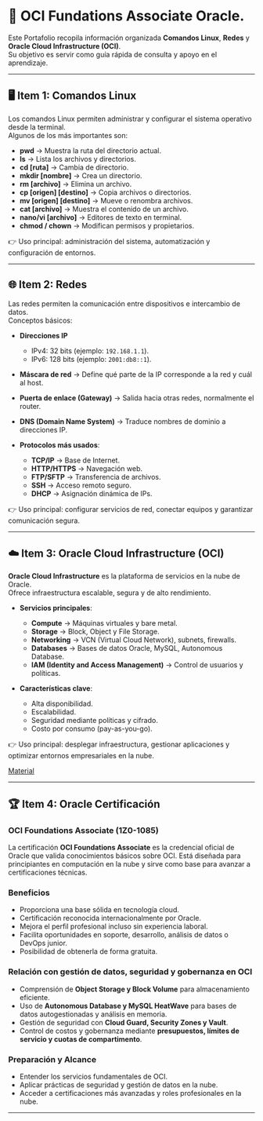 # 📘 OCI Fundations Associate Oracle. 

Este Portafolio recopila información organizada  **Comandos Linux**, **Redes** y **Oracle Cloud Infrastructure (OCI)**.  
Su objetivo es servir como guía rápida de consulta y apoyo en el aprendizaje.

---

## 🖥️ Item 1: Comandos Linux 

Los comandos Linux permiten administrar y configurar el sistema operativo desde la terminal.  
Algunos de los más importantes son:

- **pwd** → Muestra la ruta del directorio actual.  
- **ls** → Lista los archivos y directorios.  
- **cd [ruta]** → Cambia de directorio.  
- **mkdir [nombre]** → Crea un directorio.     
- **rm [archivo]** → Elimina un archivo.  
- **cp [origen] [destino]** → Copia archivos o directorios.  
- **mv [origen] [destino]** → Mueve o renombra archivos.  
- **cat [archivo]** → Muestra el contenido de un archivo.  
- **nano/vi [archivo]** → Editores de texto en terminal.  
- **chmod / chown** → Modifican permisos y propietarios.  

👉 Uso principal: administración del sistema, automatización y configuración de entornos.

---

## 🌐 Item 2: Redes

Las redes permiten la comunicación entre dispositivos e intercambio de datos.  
Conceptos básicos:

- **Direcciones IP**  
  - IPv4: 32 bits (ejemplo: `192.168.1.1`).  
  - IPv6: 128 bits (ejemplo: `2001:db8::1`).  

- **Máscara de red** → Define qué parte de la IP corresponde a la red y cuál al host.  

- **Puerta de enlace (Gateway)** → Salida hacia otras redes, normalmente el router.  

- **DNS (Domain Name System)** → Traduce nombres de dominio a direcciones IP.  

- **Protocolos más usados**:  
  - **TCP/IP** → Base de Internet.  
  - **HTTP/HTTPS** → Navegación web.  
  - **FTP/SFTP** → Transferencia de archivos.  
  - **SSH** → Acceso remoto seguro.  
  - **DHCP** → Asignación dinámica de IPs.  

👉 Uso principal: configurar servicios de red, conectar equipos y garantizar comunicación segura.

---

## ☁️ Item 3: Oracle Cloud Infrastructure (OCI)

**Oracle Cloud Infrastructure** es la plataforma de servicios en la nube de Oracle.  
Ofrece infraestructura escalable, segura y de alto rendimiento.

- **Servicios principales**:  
  - **Compute** → Máquinas virtuales y bare metal.  
  - **Storage** → Block, Object y File Storage.  
  - **Networking** → VCN (Virtual Cloud Network), subnets, firewalls.  
  - **Databases** → Bases de datos Oracle, MySQL, Autonomous Database.  
  - **IAM (Identity and Access Management)** → Control de usuarios y políticas.  

- **Características clave**:  
  - Alta disponibilidad.  
  - Escalabilidad.  
  - Seguridad mediante políticas y cifrado.  
  - Costo por consumo (pay-as-you-go).  

👉 Uso principal: desplegar infraestructura, gestionar aplicaciones y optimizar entornos empresariales en la nube.

   [Material](https://lode.uno/oci/)

---

## 🏆 Item 4: Oracle Certificación

### OCI Foundations Associate (1Z0-1085)
La certificación **OCI Foundations Associate** es la credencial oficial de Oracle que valida conocimientos básicos sobre OCI. Está diseñada para principiantes en computación en la nube y sirve como base para avanzar a certificaciones técnicas.

### Beneficios
- Proporciona una base sólida en tecnología cloud.  
- Certificación reconocida internacionalmente por Oracle.  
- Mejora el perfil profesional incluso sin experiencia laboral.  
- Facilita oportunidades en soporte, desarrollo, análisis de datos o DevOps junior.  
- Posibilidad de obtenerla de forma gratuita.

### Relación con gestión de datos, seguridad y gobernanza en OCI
- Comprensión de **Object Storage y Block Volume** para almacenamiento eficiente.  
- Uso de **Autonomous Database y MySQL HeatWave** para bases de datos autogestionadas y análisis en memoria.  
- Gestión de seguridad con **Cloud Guard, Security Zones y Vault**.  
- Control de costos y gobernanza mediante **presupuestos, límites de servicio y cuotas de compartimento**.

### Preparación y Alcance
- Entender los servicios fundamentales de OCI.  
- Aplicar prácticas de seguridad y gestión de datos en la nube.  
- Acceder a certificaciones más avanzadas y roles profesionales en la nube.

---
